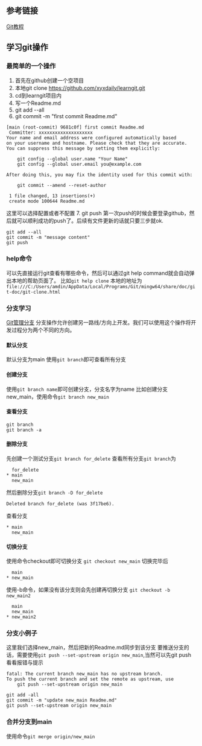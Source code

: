 ## 参考链接
[Git教程](https://www.yiibai.com/git)

## 学习git操作

### 最简单的一个操作
1. 首先在github创建一个空项目
2. 本地git clone https://github.com/xyxdaily/learngit.git
3. cd到learngit项目内
4. 写一个Readme.md
5. git add --all
6. git commit -m "first commit Readme.md"
```
[main (root-commit) 9681c0f] first commit Readme.md
 Committer: xxxxxxxxxxxxxxxxxxxx
Your name and email address were configured automatically based
on your username and hostname. Please check that they are accurate.
You can suppress this message by setting them explicitly:

    git config --global user.name "Your Name"
    git config --global user.email you@example.com

After doing this, you may fix the identity used for this commit with:

    git commit --amend --reset-author

 1 file changed, 13 insertions(+)
 create mode 100644 Readme.md
```
这里可以选择配置或者不配置
7. git push
第一次push的时候会要登录github，然后就可以顺利成功的push了。后续有文件更新的话就只要三步就ok.
```
git add --all
git commit -m "message content"
git push
```

### help命令
可以先直接运行git查看有哪些命令，然后可以通过git help command就会自动弹出本地的帮助页面了。
比如`git help clone`
本地的地址为`file:///C:/Users/amdin/AppData/Local/Programs/Git/mingw64/share/doc/git-doc/git-clone.html`

### 分支学习
[Git管理分支](https://www.yiibai.com/git/git_managing_branches.html)
分支操作允许创建另一路线/方向上开发。我们可以使用这个操作将开发过程分为两个不同的方向。

#### 默认分支
默认分支为main
使用`git branch`即可查看所有分支

#### 创建分支
使用`git branch name`即可创建分支，分支名字为name
比如创建分支new_main，使用命令`git branch new_main`

#### 查看分支
```
git branch 
git branch -a
```

#### 删除分支
先创建一个测试分支`git branch for_delete`
查看所有分支`git branch`为
```
  for_delete
* main
  new_main
```
然后删除分支`git branch -D for_delete`
```
Deleted branch for_delete (was 3f17be6).
```

查看分支
```
* main
  new_main
```

#### 切换分支
使用命令checkout即可切换分支
`git checkout new_main`
切换完毕后
```
  main
* new_main
```

使用-b命令，如果没有该分支则会先创建再切换分支
`git checkout -b new_main2`
```
  main
  new_main
* new_main2
```

### 分支小例子
这里我们选择new_main，然后把新的Readme.md同步到该分支
要推送分支的话，需要使用`git push --set-upstream origin new_main`,当然可以先git push看看报错与提示
```
fatal: The current branch new_main has no upstream branch.
To push the current branch and set the remote as upstream, use
    git push --set-upstream origin new_main
```
```
git add -all
git commit -m "update new_main Readme.md"
git push --set-upstream origin new_main
```

### 合并分支到main
使用命令`git merge origin/new_main`
